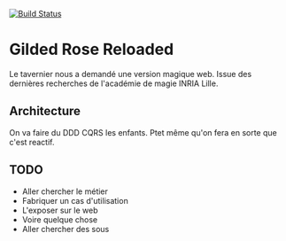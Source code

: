 [![Build Status](https://travis-ci.org/arpinum/gilded-rose-reloaded.svg?branch=master)](https://travis-ci.org/arpinum/gilded-rose-reloaded)

# Gilded Rose Reloaded

Le tavernier nous a demandé une version magique web. Issue des dernières recherches de l'académie de magie INRIA Lille. 


## Architecture

On va faire du DDD CQRS les enfants. Ptet même qu'on fera en sorte que c'est reactif. 

## TODO

* Aller chercher le métier
* Fabriquer un cas d'utilisation
* L'exposer sur le web
* Voire quelque chose 
* Aller chercher des sous
